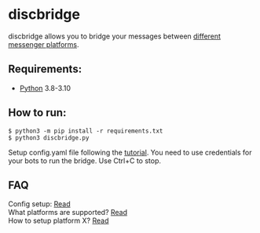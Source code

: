 # discbridge

discbridge allows you to bridge your messages between [different messenger platforms](docs/support-table.md).

## Requirements:

- [Python](https://www.python.org/) 3.8-3.10

## How to run:
```console
$ python3 -m pip install -r requirements.txt
$ python3 discbridge.py
```

Setup config.yaml file following the [tutorial](docs/config.md).
You need to use credentials for your bots to run the bridge.
Use Ctrl+C to stop.

## FAQ

Config setup: [Read](docs/config.md)<br>
What platforms are supported? [Read](docs/support-table.md)<br>
How to setup platform X? [Read](docs/backend-instructions.md)<br>
